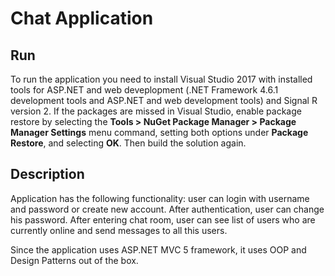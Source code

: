 # Chat Application
## Run
To run the application you need to install Visual Studio 2017 with installed tools for ASP.NET and web deveplopment (.NET Framework 4.6.1 development tools and ASP.NET and web development tools) and Signal R version 2.
If the packages are missed in Visual Studio, enable package restore by selecting the **Tools > NuGet Package Manager > Package Manager Settings** menu command, setting both options under **Package Restore**, and selecting **OK**. Then build the solution again.

## Description
Application has the following functionality: user can login with username and password or create new account. After authentication, user can change his password.
After entering chat room, user can see list of users who are currently online and send messages to all this users.

Since the application uses ASP.NET MVC 5 framework, it uses OOP and Design Patterns out of the box.